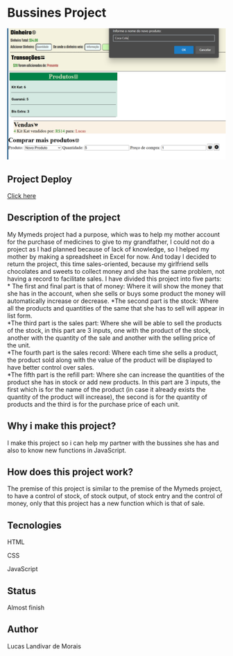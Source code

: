 <h1>Bussines Project</h1>
  <img src="img/Captura de Tela (124).png">

<h2>Project Deploy</h2>
 <a href="https://bussines-project-13a5u0ctx-lucaslandivar.vercel.app" target="_blank">Click here</a>
  
<h2>Description of the project</h2>
<p>My Mymeds project had a purpose, which was to help my mother account for the purchase of medicines to give to my grandfather, I could not do a project as I had planned because of lack of knowledge, so I helped my mother by making a spreadsheet in Excel for now. And today I decided to return the project, this time sales-oriented, because my girlfriend sells chocolates and sweets to collect money and she has the same problem, not having a record to facilitate sales.
I have divided this project into five parts:
* The first and final part is that of money: Where it will show the money that she has in the account, when she sells or buys some product the money will automatically increase or decrease.
*The second part is the stock: Where all the products and quantities of the same that she has to sell will appear in list form.<br>
*The third part is the sales part: Where she will be able to sell the products of the stock, in this part are 3 inputs, one with the product of the stock, another with the quantity of the sale and another with the selling price of the unit.<br>
*The fourth part is the sales record: Where each time she sells a product, the product sold along with the value of the product will be displayed to have better control over sales.<br>
*The fifth part is the refill part: Where she can increase the quantities of the product she has in stock or add new products. In this part are 3 inputs, the first which is for the name of the product (in case it already exists the quantity of the product will increase), the second is for the quantity of products and the third is for the purchase price of each unit.<br></p> 

<h2>Why i make this project?</h2>
<p>I make this project so i can help my partner with the bussines she has and also to know new functions in JavaScript.</p>

<h2>How does this project work?</h2>
<P>The premise of this project is similar to the premise of the Mymeds project, to have a control of stock, of stock output, of stock entry and the control of money, only that this project has a new function which is that of sale.</p>

<h2>Tecnologies</h2>
<p>HTML</p>
<p>CSS</p>
<p>JavaScript</p>

<h2>Status</h2>
<p>Almost finish</p>

<h2>Author</h2>
<p>Lucas Landivar de Morais</p>
